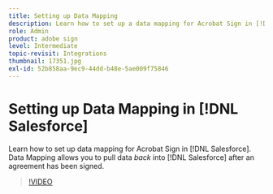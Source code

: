 ```yaml
---
title: Setting up Data Mapping
description: Learn how to set up a data mapping for Acrobat Sign in [!DNL Salesforce]
role: Admin
product: adobe sign
level: Intermediate
topic-revisit: Integrations
thumbnail: 17351.jpg
exl-id: 52b858aa-9ec9-44dd-b48e-5ae009f75846
---
```

# Setting up Data Mapping in [!DNL Salesforce]

Learn how to set up data mapping for Acrobat Sign in [!DNL Salesforce]. Data Mapping allows you to pull data _back_ into [!DNL Salesforce] after an agreement has been signed.

>[!VIDEO](https://video.tv.adobe.com/v/3409073?quality=12&learn=on&hidetitle=true)
